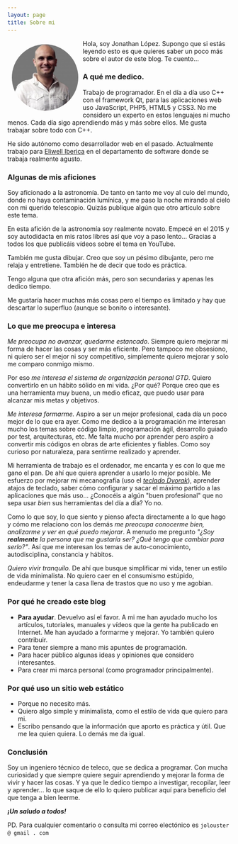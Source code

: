 ```yaml
---
layout: page
title: Sobre mi
---
```


<img alt="mi imagen" src="assets/yo.jpeg" style="min-width:150px; max-width:25%; display:inline-block; margin:10px; border-radius:50%; float:left; position:relative;"> Hola, soy Jonathan López. Supongo que si estás leyendo esto es que quieres saber un poco más sobre el autor de este blog. Te cuento...

### A qué me dedico.

Trabajo de programador. En el día a día uso C++ con el framework Qt, para las aplicaciones web uso JavaScript, PHP5, HTML5 y CSS3. No me considero 
un experto en estos lenguajes ni mucho menos. Cada día sigo aprendiendo más y más sobre ellos. Me gusta trabajar sobre todo con C++.

He sido autónomo como desarrollador web en el pasado. Actualmente trabajo para [Eliwell Iberica](http://www.eliwell.es/) en el departamento de software donde se trabaja realmente agusto.

### Algunas de mis aficiones

Soy aficionado a la astronomía. De tanto en tanto me voy al culo del mundo, donde no haya contaminación lumínica, y me paso la noche mirando al cielo con mi querido telescopio. Quizás publique algún que otro artículo sobre este tema. 

En esta afición de la astronomía soy realmente novato. Empecé en el 2015 y soy autodidacta en mis ratos libres así que voy a paso lento... Gracias a todos los que publicáis vídeos sobre el tema en YouTube.

También me gusta dibujar. Creo que soy un pésimo dibujante, pero me relaja y entretiene. También he de decir que todo es práctica.

Tengo alguna que otra afición más, pero son secundarias y apenas les dedico tiempo. 

Me gustaría hacer muchas más cosas pero el tiempo es limitado y hay que descartar lo superfluo (aunque se bonito o interesante).

### Lo que me preocupa e interesa

*Me preocupa no avanzar, quedarme estancado*. Siempre quiero mejorar mi forma de hacer las cosas y ser más eficiente. Pero tampoco me obsesiono, ni quiero ser el mejor ni soy competitivo, simplemente quiero mejorar y solo me comparo conmigo mismo.

Por eso *me interesa el sistema de organización personal GTD*. Quiero convertirlo en un hábito sólido en mi vida. ¿Por qué? Porque creo que es una herramienta muy buena, un medio eficaz, que puedo usar para alcanzar mis metas y objetivos.

*Me interesa formarme.* Aspiro a ser un mejor profesional, cada día un poco mejor de lo que era ayer. Como me dedico a la programación me interesan mucho los temas sobre código limpio, programación ágil, desarrollo guiado por test, arquitecturas, etc. Me falta mucho por aprender pero aspiro a convertir mis códigos en obras de arte eficientes y fiables. Como soy curioso por naturaleza, para sentirme realizado y aprender.

Mi herramienta de trabajo es el ordenador, me encanta y es con lo que me gano el pan. De ahí que quiera aprender a usarlo lo mejor posible. Me esfuerzo por mejorar mi mecanografía (uso el *[teclado Dvorak](https://es.wikipedia.org/wiki/Teclado_Dvorak)*), aprender atajos de teclado, saber cómo configurar y sacar el máximo partido a las aplicaciones que más uso... ¿Conocéis a algún "buen profesional" que no sepa usar *bien* sus herramientas del día a día? Yo no.

Como lo que soy, lo que siento y pienso afecta directamente a lo que hago y cómo me relaciono con los demás *me preocupa conocerme bien, analizarme y ver en qué puedo mejorar*. A menudo me pregunto *"¿Soy **realmente** la persona que me gustaría ser? ¿Qué tengo que cambiar para serlo?"*. Así que me interesan los temas de auto-conocimiento, autodisciplina, constancia y hábitos.

*Quiero vivir tranquilo.* De ahí que busque simplificar mi vida, tener un estilo de vida minimalista. No quiero caer en el consumismo estúpido, endeudarme y tener la casa llena de trastos que no uso y me agobian.

### Por qué he creado este blog

- **Para ayudar**. Devuelvo así el favor. A mi me han ayudado mucho los artículos, tutoriales, manuales y vídeos que la gente ha publicado en Internet. Me han ayudado a formarme y mejorar. Yo también quiero contribuir.
- Para tener siempre a mano mis apuntes de programación.
- Para hacer público algunas ideas y opiniones que considero interesantes. 
- Para crear mi marca personal (como programador principalmente).

### Por qué uso un sitio web estático

- Porque no necesito más. 
- Quiero algo simple y minimalista, como el estilo de vida que quiero para mi.
- Escribo pensando que la información que aporto es práctica y útil. Que me lea quien quiera. Lo demás me da igual.

### Conclusión

Soy un ingeniero técnico de teleco, que se dedica a programar. Con mucha curiosidad y que siempre quiere seguir aprendiendo y mejorar la forma de vivir y hacer las cosas. Y ya que le dedico tiempo a investigar, recopilar, leer y aprender... lo que saque de ello lo quiero publicar aquí para beneficio del que tenga a bien leerme.

***¡Un saludo a todos!***

PD. Para cualquier comentario o consulta mi correo electónico es `jolouster @ gmail . com`
